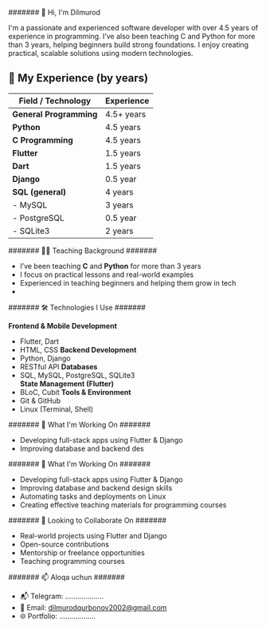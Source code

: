 ####### 👋 Hi, I'm Dilmurod

I'm a passionate and experienced software developer with over 4.5 years of experience in programming. I’ve also been teaching C and Python for more than 3 years, helping beginners build strong foundations. I enjoy creating practical, scalable solutions using modern technologies.
## 🧠 My Experience (by years)
| Field / Technology        | Experience       |
|---------------------------|------------------|
| **General Programming**   | 4.5+ years        |
| **Python**                | 4.5 years         |
| **C Programming**         | 4.5 years         |
| **Flutter**               | 1.5 years         |
| **Dart**                  | 1.5 years         |
| **Django**                | 0.5 year          |
| **SQL (general)**         | 4 years           |
| - MySQL                   | 3 years           |
| - PostgreSQL              | 0.5 year          |
| - SQLite3                 | 2 years           |

####### 🧑‍🏫 Teaching Background  #######
- I’ve been teaching **C** and **Python** for more than 3 years  
- I focus on practical lessons and real-world examples  
- Experienced in teaching beginners and helping them grow in tech
- 
####### 🛠 Technologies I Use  #######

**Frontend & Mobile Development**  
- Flutter, Dart  
- HTML, CSS
**Backend Development**  
- Python, Django  
- RESTful API
**Databases**
- SQL, MySQL, PostgreSQL, SQLite3  
**State Management (Flutter)**  
- BLoC, Cubit
**Tools & Environment**  
- Git & GitHub  
- Linux (Terminal, Shell)

####### 🚀 What I'm Working On #######
- Developing full-stack apps using Flutter & Django  
- Improving database and backend des
  
####### 🚀 What I'm Working On  #######
- Developing full-stack apps using Flutter & Django  
- Improving database and backend design skills  
- Automating tasks and deployments on Linux  
- Creating effective teaching materials for programming courses
  
####### 🤝 Looking to Collaborate On  #######
- Real-world projects using Flutter and Django  
- Open-source contributions  
- Mentorship or freelance opportunities  
- Teaching programming courses
 
####### 📫 Aloqa uchun   #######
- 📬 Telegram: ...................  
- 📧 Email: dilmurodqurbonov2002@gmail.com  
- 🌐 Portfolio: ..................

